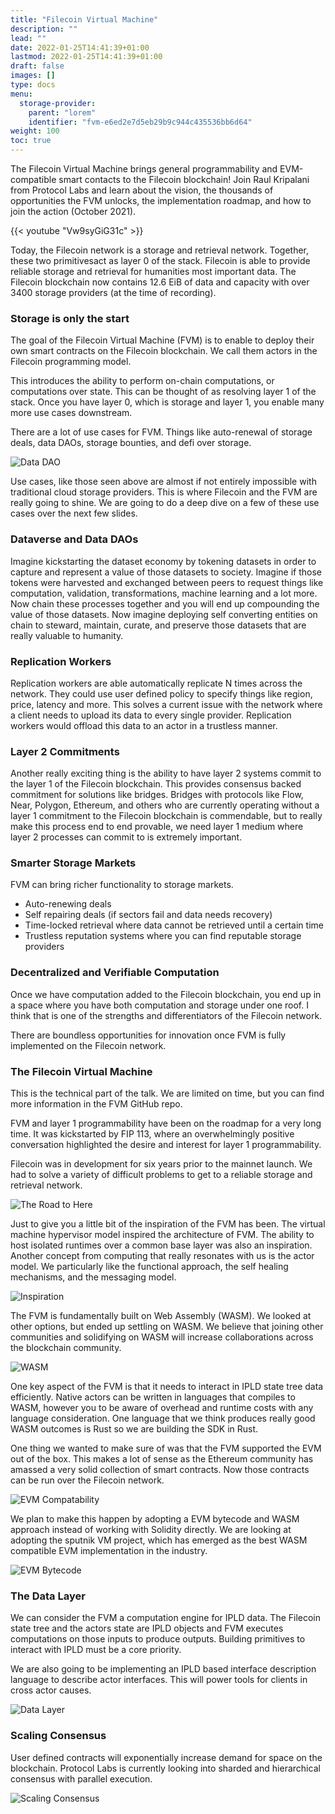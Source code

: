 ```yaml
---
title: "Filecoin Virtual Machine"
description: ""
lead: ""
date: 2022-01-25T14:41:39+01:00
lastmod: 2022-01-25T14:41:39+01:00
draft: false
images: []
type: docs
menu:
  storage-provider:
    parent: "lorem"
    identifier: "fvm-e6ed2e7d5eb29b9c944c435536bb6d64"
weight: 100
toc: true
---
```


The Filecoin Virtual Machine brings general programmability and EVM-compatible smart contacts to the Filecoin blockchain! Join Raul Kripalani from Protocol Labs and learn about the vision, the thousands of opportunities the FVM unlocks, the implementation roadmap, and how to join the action (October 2021).

{{< youtube "Vw9syGiG31c" >}}


Today, the Filecoin network is a storage and retrieval network. Together, these two primitivesact as layer 0 of the stack. Filecoin is able to provide reliable storage and retrieval for humanities most important data. The Filecoin blockchain now contains 12.6 EiB of data and capacity with over 3400 storage providers (at the time of recording).

### Storage is only the start

The goal of the Filecoin Virtual Machine (FVM) is to enable to deploy their own smart contracts on the Filecoin blockchain. We call them actors in the Filecoin programming model. 

This introduces the ability to perform on-chain computations, or computations over state. This can be thought of as resolving layer 1 of the stack. Once you have layer 0, which is storage and layer 1, you enable many more use cases downstream. 

There are a lot of use cases for FVM. Things like auto-renewal of storage deals, data DAOs, storage bounties, and defi over storage. 

![Data DAO](1.png)

Use cases, like those seen above are almost if not entirely impossible with traditional cloud storage providers. This is where Filecoin and the FVM are really going to shine. We are going to do a deep dive on a few of these use cases over the next few slides. 

### Dataverse and Data DAOs

Imagine kickstarting the dataset economy by tokening datasets in order to capture and represent a value of those datasets to society. Imagine if those tokens were harvested and exchanged between peers to request things like computation, validation, transformations, machine learning and a lot more. Now chain these processes together and you will end up compounding the value of those datasets. Now imagine deploying  self converting entities on chain to steward, maintain, curate, and preserve those datasets that are really valuable to humanity. 

### Replication Workers

Replication workers are able automatically replicate N times across the network. They could use user defined policy to specify things like region, price, latency and more. This solves a current issue with the network where a client needs to upload its data to every single provider. Replication workers would offload this data to an actor in a trustless manner. 

### Layer 2 Commitments

Another really exciting thing is the ability to have layer 2 systems commit to the layer 1 of the Filecoin blockchain. This provides consensus backed commitment for solutions like bridges. Bridges with protocols like Flow, Near, Polygon, Ethereum, and others who are currently operating without a layer 1 commitment to the Filecoin blockchain is commendable, but to really make this process end to end provable, we need layer 1 medium where layer 2 processes can commit to is extremely important. 

### Smarter Storage Markets

FVM can bring richer functionality to storage markets.

- Auto-renewing deals
- Self repairing deals (if sectors fail and data needs recovery)
- Time-locked retrieval where data cannot be retrieved until a certain time
- Trustless reputation systems where you can find reputable storage providers

### Decentralized and Verifiable Computation

Once we have computation added to the Filecoin blockchain, you end up in a space where you have both computation and storage under one roof. I think that is one of the strengths and differentiators of the Filecoin network. 

There are boundless opportunities for innovation once FVM is fully implemented on the Filecoin network.

### The Filecoin Virtual Machine

This is the technical part of the talk. We are limited on time, but you can find more information in the FVM GitHub repo. 

FVM and layer 1 programmability have been on the roadmap for a very long time. It was kickstarted by FIP 113, where an overwhelmingly positive conversation highlighted the desire and interest for layer 1 programmability.

Filecoin was in development for six years prior to the mainnet launch. We had to solve a variety of difficult problems to get to a reliable storage and retrieval network. 

![The Road to Here](2.png)

Just to give you a little bit of the inspiration of the FVM has been. The virtual machine hypervisor model inspired the architecture of FVM. The ability to host isolated runtimes over a common base layer was also an inspiration. Another concept from computing that really resonates with us is the actor model. We particularly like the functional approach, the self healing mechanisms, and the messaging model. 

![Inspiration](3.png)

The FVM is fundamentally built on Web Assembly (WASM). We looked at other options, but ended up settling on WASM. We believe that joining other communities and solidifying on WASM will increase collaborations across the blockchain community. 

![WASM](4.png)

One key aspect of the FVM is that it needs to interact in IPLD state tree data efficiently. Native actors can be written in languages that compiles to WASM, however you to be aware of overhead and runtime costs with any language consideration. One language that we think produces really good WASM outcomes is Rust so we are building the SDK in Rust.

One thing we wanted to make sure of was that the FVM supported the EVM out of the box. This makes a lot of sense as the Ethereum community has amassed a very solid collection of smart contracts. Now those contracts can be run over the Filecoin network. 

![EVM Compatability](5.png)

We plan to make this happen by adopting a EVM bytecode and WASM approach instead of working with Solidity directly. We are looking at adopting the sputnik VM project, which has emerged as the best WASM compatible EVM implementation in the industry. 

![EVM Bytecode](6.png)

### The Data Layer

We can consider the FVM a computation engine for IPLD data. The Filecoin state tree and the actors state are IPLD objects and FVM executes computations on those inputs to produce outputs. Building primitives to interact with IPLD must be a core priority. 

We are also going to be implementing an IPLD based interface description language to describe actor interfaces. This will power tools for clients in cross actor causes.

![Data Layer](7.png)

### Scaling Consensus

User defined contracts will exponentially increase demand for space on the blockchain. Protocol Labs is currently looking into sharded and hierarchical consensus with parallel execution. 

![Scaling Consensus](8.png)
